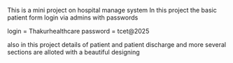 This is a mini project on hospital manage system
In this project the basic patient form login via admins with passwords

login = Thakurhealthcare
password = tcet@2025

also in this project details of patient and patient discharge and more several sections are alloted with a beautiful designing
